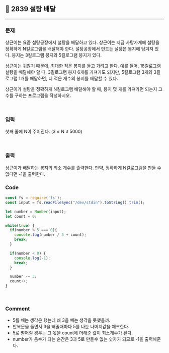 ## 📮 2839 설탕 배달
---

### 문제
상근이는 요즘 설탕공장에서 설탕을 배달하고 있다. 상근이는 지금 사탕가게에 설탕을 정확하게 N킬로그램을 배달해야 한다. 설탕공장에서 만드는 설탕은 봉지에 담겨져 있다. 봉지는 3킬로그램 봉지와 5킬로그램 봉지가 있다.

상근이는 귀찮기 때문에, 최대한 적은 봉지를 들고 가려고 한다. 예를 들어, 18킬로그램 설탕을 배달해야 할 때, 3킬로그램 봉지 6개를 가져가도 되지만, 5킬로그램 3개와 3킬로그램 1개를 배달하면, 더 적은 개수의 봉지를 배달할 수 있다.

상근이가 설탕을 정확하게 N킬로그램 배달해야 할 때, 봉지 몇 개를 가져가면 되는지 그 수를 구하는 프로그램을 작성하시오.

<br />

### 입력
첫째 줄에 N이 주어진다. (3 ≤ N ≤ 5000)

<br />

### 출력
상근이가 배달하는 봉지의 최소 개수를 출력한다. 만약, 정확하게 N킬로그램을 만들 수 없다면 -1을 출력한다.
<br />

### Code
```javascript
const fs = require('fs');
const input = fs.readFileSync("/dev/stdin").toString().trim();

let number = Number(input);
let count = 0;

while(true) {
  if(number % 5 === 0){
    console.log(number / 5 + count);
    break;
  }

  if(number < 0) {
    console.log(-1);
    break;
  }

  number -= 3;
  count++;
}
```

<br />

### Comment
* 5를 빼는 생각은 했는데 왜 3을 빼는 생각을 못했을까. 
* 반복문을 돌면서 3을 빼줄때마다 5를 나눈 나머지값을 체크한다.
* 5로 떨어질 경우는 그 몫을 count에 더해준 값이 최소개수가 된다. 
* number가 음수가 되는 순간은 3과 5로 만들수 없는 숫자가 되므로 -1을 출력해준다.

